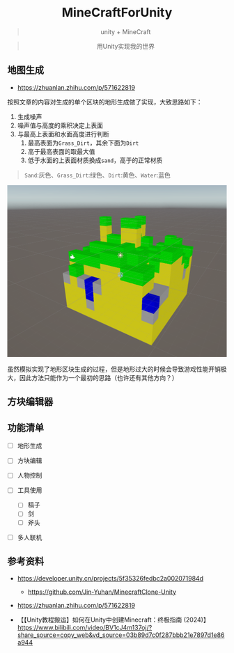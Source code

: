 <div align="center">
  <img src="https://upload.wikimedia.org/wikipedia/zh/1/17/Minecraft_explore_landscape.png" alt="">
  <h1>MineCraftForUnity</h1>
  <blockquote>unity + MineCraft </blockquote>
  <blockquote>用Unity实现我的世界 </blockquote>
</div>



## 地图生成

- https://zhuanlan.zhihu.com/p/571622819

按照文章的内容对生成的单个区块的地形生成做了实现，大致思路如下：

1. 生成噪声
2. 噪声值与高度的乘积决定上表面
3. 与最高上表面和水面高度进行判断
   1. 最高表面为`Grass_Dirt`，其余下面为`Dirt`
   2. 高于最高表面的取最大值
   3. 低于水面的上表面材质换成`sand`，高于的正常材质



> `Sand`:灰色、`Grass_Dirt`:绿色、`Dirt`:黄色、`Water`:蓝色

![image-20251017082040415](README/image-20251017082040415.png)

虽然模拟实现了地形区块生成的过程，但是地形过大的时候会导致游戏性能开销极大，因此方法只能作为一个最初的思路（也许还有其他方向？）



## 方块编辑器



## 功能清单

- [ ] 地形生成
- [ ] 方块编辑
- [ ] 人物控制
- [ ] 工具使用
  - [ ] 稿子
  - [ ] 剑
  - [ ] 斧头
- [ ] 多人联机



## 参考资料

- https://developer.unity.cn/projects/5f35326fedbc2a002071984d
  - https://github.com/Jin-Yuhan/MinecraftClone-Unity
- https://zhuanlan.zhihu.com/p/571622819

- 【【Unity教程搬运】如何在Unity中创建Minecraft：终极指南 (2024)】 https://www.bilibili.com/video/BV1cJ4m137oj/?share_source=copy_web&vd_source=03b89d7c0f287bbb21e7897d1e86a944
